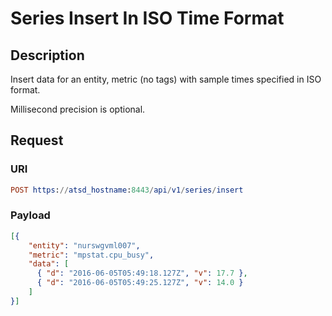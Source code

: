# Series Insert In ISO Time Format

## Description

Insert data for an entity, metric (no tags) with sample times specified in ISO format.  

Millisecond precision is optional.

## Request

### URI

```elm
POST https://atsd_hostname:8443/api/v1/series/insert
```

### Payload

```json
[{
    "entity": "nurswgvml007",
    "metric": "mpstat.cpu_busy",
    "data": [
      { "d": "2016-06-05T05:49:18.127Z", "v": 17.7 },
      { "d": "2016-06-05T05:49:25.127Z", "v": 14.0 }
    ]
}]
```